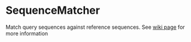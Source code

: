 # SequenceMatcher
Match query sequences against reference sequences. See [wiki page](https://github.com/dariober/SequenceMatcher/wiki) for more information 
